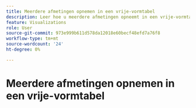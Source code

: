 ```yaml
---
title: Meerdere afmetingen opnemen in een vrije-vormtabel
description: Leer hoe u meerdere afmetingen opneemt in een vrije-vormtabel
feature: Visualizations
role: User
source-git-commit: 973e999b611d578da12018e60becf48efd7a76f8
workflow-type: tm+mt
source-wordcount: '24'
ht-degree: 0%

---
```


# Meerdere afmetingen opnemen in een vrije-vormtabel





